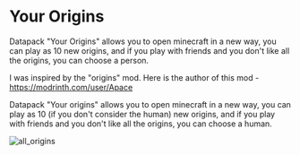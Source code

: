 # Your Origins
Datapack "Your Origins" allows you to open minecraft in a new way, you can play as 10 new origins, and if you play with friends and you don't like all the origins, you can choose a person.

I was inspired by the "origins" mod. Here is the author of this mod - https://modrinth.com/user/Apace

Datapack "Your origins" allows you to open minecraft in a new way, you can play as 10 (if you don't consider the human) new origins, and if you play with friends and you don't like all the origins, you can choose a human.

![all_origins](https://cdn.modrinth.com/data/EjHjTqti/images/5230ecd8cb292931f55945b766096bc80ab78689.gif)
